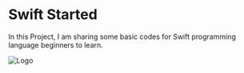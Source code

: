 # Swift Started

In this Project, I am sharing some basic codes for Swift programming language beginners to learn.


![Logo](https://raw.githubusercontent.com/yusufyldrm16/Image-And-Video/main/SwiftIcon.png?token=GHSAT0AAAAAABP4PUDS4YUZ5JL65WPVTUQ4YUSXBIA)
    
